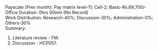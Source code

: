 Payscale (Prev month): Pay matrix level-11; Cell-2; Basic-Rs.69,700/-\
Office Duration: 0hrs 00min (No Record)\
Work Distribution: Research-40%; Discussion-30%; Administration-0%; Others-30%\
Summary:
1. Literature review - FM.
2. Discussion - HCP057. 


